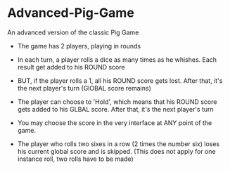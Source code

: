 # Advanced-Pig-Game
An advanced version of the classic Pig Game

- The game has 2 players, playing in rounds
- In each turn, a player rolls a dice as many times as he whishes. Each result get added to his ROUND score
- BUT, if the player rolls a 1, all his ROUND score gets lost. After that, it's the next player's turn (GlOBAL score remains)
- The player can choose to 'Hold', which means that his ROUND score gets added to his GLBAL score. After that, it's the next player's turn

- You may choose the score in the very interface at ANY point of the game.
- The player who rolls two sixes in a row (2 times the number six) loses his current global score and is skipped.
(This does not apply for one instance roll, two rolls have to be made)
